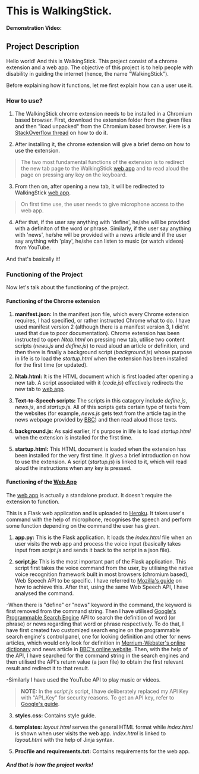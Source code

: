 # This is WalkingStick.

#### Demonstration Video: 

## Project Description

Hello world! And this is WalkingStick. This project consist of a chrome extension and a web app. The objective of this project is to help people with disability in guiding the internet (hence, the name "WalkingStick").

Before explaining how it functions, let me first explain how can a user use it.

### How to use?

1. The WalkingStick chrome extension needs to be installed in a Chromium based browser. First, download the extension folder from the given files and then "load unpacked" from the Chromium based browser. Here is a [StackOverflow thread](https://stackoverflow.com/questions/24577024/install-chrome-extension-form-outside-the-chrome-web-store) on how to do it. 

2. After installing it, the chrome extension will give a brief demo on how to use the extension.

>The two most fundamental functions of the extension is to redirect the new tab page to the WalkingStick [web app](https://walkingstickfp50.herokuapp.com/) and to read aloud the page on pressing any key on the keyboard.

3. From then on, after opening a new tab, it will be redirected to WalkingStick [web app](https://walkingstickfp50.herokuapp.com/).

>On first time use, the user needs to give microphone access to the web app. 

4. After that, if the user say anything with 'define', he/she will be provided with a definiton of the word or phrase. Similarly, if the user say anything with 'news', he/she will be provided with a news article and if the user say anything with 'play', he/she can listen to music (or watch videos) from YouTube.

And that's basically it!

### Functioning of the Project

Now let's talk about the functioning of the project. 

#### Functioning of the Chrome extension

1. **manifest.json:** In the manifest.json file, which every Chrome extension requires, I had specified, or rather instructed Chrome what to do. I have used manifest version 2 (although there is a manifest version 3, I did'nt used that due to poor documentation). Chrome extension has been instructed to open *Ntab.html* on pressing new tab, utilise two content scripts (*news.js* and *define.js*) to read aloud an article or definition, and then there is finally a background script (*background.js*) whose purpose in life is to load the *startup.html* when the extension has been installed for the first time (or updated).

2. **Ntab.html:** It is the HTML document which is first loaded after opening a new tab. A script associated with it (*code.js*) effectively redirects the new tab to [web app](https://walkingstickfp50.herokuapp.com/).

3. **Text-to-Speech scripts:** The scripts in this catagory include *define.js*, *news.js*, and *startup.js*. All of this scripts gets certain type of texts from the websites (for example, *news.js* gets text from the article tag in the news webpage provided by [BBC](www.bbc.com)) and then read aloud those texts.

4. **background.js**: As said earlier, it's purpose in life is to load *startup.html* when the extension is installed for the first time.

5. **startup.html:** This HTML document is loaded when the extension has been installed for the very first time. It gives a brief introduction on how to use the extension. A script (*startup.js*) is linked to it, which will read aloud the instructions when any key is pressed.

#### Functioning of the [Web App](https://walkingstickfp50.herokuapp.com/)

The [web app](https://walkingstickfp50.herokuapp.com/) is actually a standalone product. It doesn't require the extension to function. 

This is a Flask web application and is uploaded to [Heroku](www.heroku.com). It takes user's command with the help of microphone, recognises the speech and perform some function depending on the command the user has given.

1. **app.py:** This is the Flask application. It loads the *index.html* file when an user visits the web app and process the voice input (basically takes input from *script.js* and sends it back to the script in a json file).

2. **script.js:** This is the most important part of the Flask application. This script first takes the voice command from the user, by utilising the native voice recognition framework built in most browsers (chromium based), Web Speech API to be specific. I have referred to [Mozilla's guide](https://developer.mozilla.org/en-US/docs/Web/API/Web_Speech_API) on how to achieve this. After that, using the same Web Speech API, I have analysed the command.

-When there is "define" or "news" keyword in the command, the keyword is first removed from the command string. Then I have utilised [Google's Programmable Search Engine](https://programmablesearchengine.google.com/about/) API to search the definition of word (or phrase) or news regarding that word or phrase respectively. To do that, I have first created two customized search engine on the programmable search engine's control panel, one for looking definition and other for news articles, which would only look for definition in [Merrium-Webster's online dictionary](https://www.merriam-webster.com/) and news article in [BBC's online website](www.bbc.com). Then, with the help of the API, I have searched for the command string in the search engines and then utilised the API's return value (a json file) to obtain the first relevant result and redirect it to that result.

-Similarly I have used the YouTube API to play music or videos.

>**NOTE:** In the *script.js* script, I have deliberately replaced my API Key with "API_Key" for security reasons. To get an API key, refer to [Google's guide](https://support.google.com/googleapi/answer/6158862?hl=en).

3. **styles.css:** Contains style guide.

4. **templates:** *layout.html* serves the general HTML format while *index.html* is shown when user visits the web app. *index.html* is linked to *layout.html* with the help of Jinja syntax.

5. **Procfile and requirements.txt:** Contains requirements for the web app. 

##### And that is how the project works!

